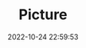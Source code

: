 ---
weight: 1
images:
- /images/edited/75.jpeg
title: Picture
date: 2022-10-24 22:59:53
tags:
- luminar
- work
---